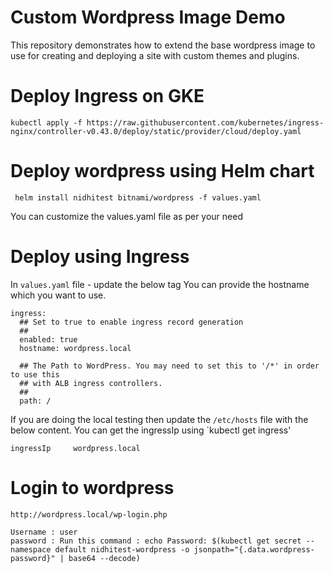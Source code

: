 # Custom Wordpress Image Demo

This repository demonstrates how to extend the base wordpress image to use for creating and deploying a site with custom themes and plugins.

# Deploy Ingress on GKE

```
kubectl apply -f https://raw.githubusercontent.com/kubernetes/ingress-nginx/controller-v0.43.0/deploy/static/provider/cloud/deploy.yaml

```

# Deploy wordpress using Helm chart

```
 helm install nidhitest bitnami/wordpress -f values.yaml 

```
You can customize the values.yaml file as per your need

# Deploy using Ingress

In `values.yaml` file - update the below tag
You can provide the hostname which you want to use. 
```
ingress:
  ## Set to true to enable ingress record generation
  ##
  enabled: true
  hostname: wordpress.local

  ## The Path to WordPress. You may need to set this to '/*' in order to use this
  ## with ALB ingress controllers.
  ##
  path: /

```

If you are doing the local testing then 
update the `/etc/hosts` file with the below content. You can get the ingressIp using `kubectl get ingress'

```
ingressIp     wordpress.local
```
# Login to wordpress

```
http://wordpress.local/wp-login.php

Username : user
password : Run this command : echo Password: $(kubectl get secret --namespace default nidhitest-wordpress -o jsonpath="{.data.wordpress-password}" | base64 --decode)
```
